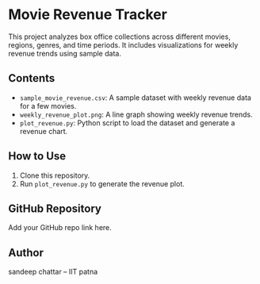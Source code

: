 # Movie Revenue Tracker

This project analyzes box office collections across different movies, regions, genres, and time periods. It includes visualizations for weekly revenue trends using sample data.

## Contents

- `sample_movie_revenue.csv`: A sample dataset with weekly revenue data for a few movies.
- `weekly_revenue_plot.png`: A line graph showing weekly revenue trends.
- `plot_revenue.py`: Python script to load the dataset and generate a revenue chart.

## How to Use

1. Clone this repository.
2. Run `plot_revenue.py` to generate the revenue plot.

## GitHub Repository

Add your GitHub repo link here.

## Author

sandeep chattar – IIT patna
